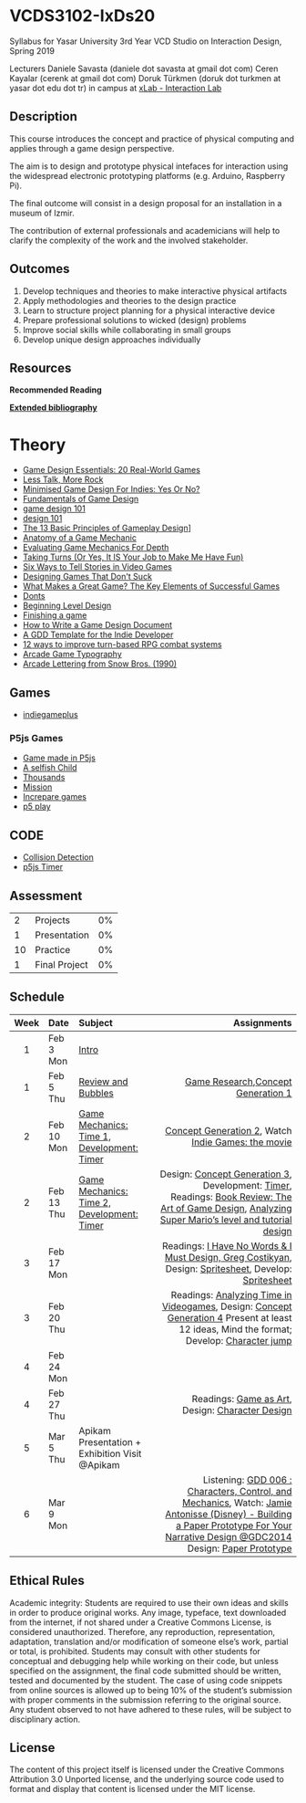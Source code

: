 # VCDS3102-IxDs20
Syllabus for Yasar University 3rd Year VCD Studio on Interaction Design, Spring 2019

Lecturers
Daniele Savasta (daniele dot savasta at gmail dot com)
Ceren Kayalar (cerenk at gmail dot com)
Doruk Türkmen (doruk dot turkmen at yasar dot edu dot tr)
in campus at [xLab - Interaction Lab](http://xlab.yasar.edu.tr)

## Description
This course introduces the concept and practice of physical computing and applies through a game design perspective.

The aim is to design and prototype physical intefaces for interaction using the widespread electronic prototyping platforms (e.g. Arduino, Raspberry Pi).

The final outcome will consist in a design proposal for an installation in a museum of Izmir.

The contribution of external professionals and academicians will help to clarify the complexity of the work and the involved stakeholder.

## Outcomes
1. Develop techniques and theories to make interactive physical artifacts
2. Apply methodologies and theories to the design practice
3. Learn to structure project planning for a physical interactive device
4. Prepare professional solutions to wicked (design) problems
5. Improve social skills while collaborating in small groups
6. Develop unique design approaches individually

## Resources
**Recommended Reading**

[**Extended bibliography**](https://github.com/ixd-izmir/ixd3101f18/blob/master/extendedBibliography.md)

# Theory
- [Game Design Essentials: 20 Real-World Games](https://www.gamasutra.com/view/feature/134358/game_design_essentials_20_.php)
- [Less Talk, More Rock](https://boingboing.net/features/morerock.html)
- [Minimised Game Design For Indies: Yes Or No?](https://www.gamasutra.com/blogs/RodainJoubert/20090930/85645/)
- [Fundamentals of Game Design](https://www.raphkoster.com/2010/10/12/the-fundamentals-of-game-design/)
- [game design 101](http://www.sloperama.com/advice/idea.htm)
- [design 101](https://magic.wizards.com/en/articles/archive/making-magic/design-101-2003-04-21-0)
- [The 13 Basic Principles of Gameplay Design](https://www.gamasutra.com/view/feature/132341/the_13_basic_principles_of_.php)]
- [Anatomy of a Game Mechanic](https://www.gamasutra.com/view/feature/4091/anatomy_of_a_game_mechanic.php)
- [Evaluating Game Mechanics For Depth](https://www.gamasutra.com/view/feature/5901/evaluating_game_mechanics_for_depth.php)
- [Taking Turns (Or Yes, It IS Your Job to Make Me Have Fun)](https://www.gamasutra.com/blogs/RobertWalker/20110602/7718/Taking_Turns_Or_Yes_It_IS_Your_Job_to_Make_Me_Have_Fun.php)
- [Six Ways to Tell Stories in Video Games](http://www.untoldentertainment.com/blog/2010/07/14/six-ways-to-tell-stories-in-video-games/)
- [Designing Games That Don't Suck](https://www.gamasutra.com/view/feature/4072/designing_games_that_dont_suck.php)
- [What Makes a Great Game? The Key Elements of Successful Games](https://www.pluralsight.com/blog/film-games/what-makes-a-great-game-the-key-elements-of-successful-games)
- [Donts](http://www.designersnotebook.com/Design_Resources/No_Twinkie_Database/no_twinkie_database.htm)
- [Beginning Level Design](https://www.gamasutra.com/view/feature/131736/beginning_level_design_part_1.php?page=1)
- [Finishing a game](https://makegames.tumblr.com/post/1136623767/finishing-a-game)
- [How to Write a Game Design Document](https://www.gamasutra.com/blogs/LeandroGonzalez/20160726/277928/How_to_Write_a_Game_Design_Document.php)
- [A GDD Template for the Indie Developer](https://www.gamasutra.com/blogs/JasonBakker/20090604/84211/A_GDD_Template_for_the_Indie_Developer.php)
- [12 ways to improve turn-based RPG combat systems](https://sinisterdesign.net/12-ways-to-improve-turn-based-rpg-combat-systems/)
- [Arcade Game Typography](https://readonlymemory.vg/shop/book/arcade-game-typography/)
- [Arcade Lettering from Snow Bros. (1990)](https://codepen.io/lynnandtonic/pen/rNVNpmN)

## Games
- [indiegameplus](https://indiegamesplus.com)

### P5js Games
- [Game made in P5js](https://itch.io/games/made-with-p5js)
- [A selfish Child](https://martiansparlor.itch.io/a-selfish-child)
- [Thousands](https://calebwin.itch.io/thousands)
- [Mission](https://lozul.itch.io/mission-2colorsgj)
- [Increpare games](https://www.increpare.com)
- [p5 play](https://molleindustria.github.io/p5.play/)

## CODE
- [Collision Detection](http://www.jeffreythompson.org/collision-detection/)
- [p5js Timer](https://github.com/musa11971/p5js-timer)

## Assessment

| | | |
|-|-|-|
|2 | Projects |0%|
|1 | Presentation |0%|
|10| Practice |0%|
|1 | Final Project |0%|


## Schedule

| Week | Date | Subject | Assignments |
|:---:|:-------------|:-------------| -----:|
| 1 | Feb 3<br>Mon | [Intro](https://github.com/ixd-izmir/ixd3102f20/blob/master/daily/feb3.md) | |
| 1 | Feb 5<br>Thu | [Review and Bubbles](https://github.com/ixd-izmir/ixd3102f20/blob/master/daily/feb5.md) | [Game Research](https://github.com/ixd-izmir/ixd3102f20/blob/master/assignments/gameResearch.md),[Concept Generation 1](https://github.com/ixd-izmir/ixd3102f20/blob/master/assignments/conceptGeneration.md) |
| 2 | Feb 10<br>Mon | [Game Mechanics: Time 1, Development: Timer](https://github.com/ixd-izmir/ixd3102f20/blob/master/daily/feb10.md) | [Concept Generation 2](https://github.com/ixd-izmir/ixd3102f20/blob/master/assignments/conceptGeneration.md), Watch [Indie Games: the movie](https://store.steampowered.com/app/207080/Indie_Game_The_Movie/) |
| 2 | Feb 13<br>Thu | [Game Mechanics: Time 2, Development: Timer](https://github.com/ixd-izmir/ixd3102f20/blob/master/daily/feb10.md) | Design: [Concept Generation 3](https://github.com/ixd-izmir/ixd3102f20/blob/master/assignments/conceptGeneration.md), Development: [Timer](https://github.com/ixd-izmir/ixd3102f20/blob/master/assignments/timer.md), Readings: [Book Review: The Art of Game Design](https://drive.google.com/file/d/1URRq45Lji7QJZFahWy5mYhScC92QlsWr/view), [Analyzing Super Mario’s level and tutorial design](https://drive.google.com/file/d/1xfmF-0FTPwVD8kN5j_Z1SSXkVUP5V9Tn/view) |
| 3 | Feb  17<br>Mon |  | Readings: [I Have No Words & I Must Design, Greg Costikyan](https://drive.google.com/file/d/1CIN4IQoJDrJsos-aDJ9C9rvIepW18Uw-/view), Design: [Spritesheet](https://github.com/ixd-izmir/ixd3102f20/blob/master/assignments/spritesheet_design.md), Develop: [Spritesheet](https://github.com/ixd-izmir/ixd3102f20/blob/master/assignments/spritesheet_develop.md) |
| 3 | Feb  20<br>Thu |  | Readings: [Analyzing Time in Videogames](https://drive.google.com/drive/u/1/folders/1NkNIJBdLPmnBI8EkpIPO8aAyBG0frBhc), Design: [Concept Generation 4](https://github.com/ixd-izmir/ixd3102f20/blob/master/assignments/conceptGeneration.md) Present at least 12 ideas, Mind the format; Develop: [Character jump](https://github.com/ixd-izmir/ixd3102f20/blob/master/assignments/character_jump.md) |
| 4 | Feb  24<br>Mon |  | |
| 4 | Feb  27<br>Thu |  | Readings: [Game as Art](https://drive.google.com/file/d/1DomfswwIfh20sbuAbetn1Ay_jxtsgK3L/view), Design: [Character Design](https://github.com/ixd-izmir/ixd3102f20/blob/master/assignments/characterDesign.md) |
| 5 | Mar  5<br>Thu |  Apikam Presentation + Exhibition Visit @Apikam |  |
| 6 | Mar  9<br>Mon |   | Listening: [GDD 006 : Characters, Control, and Mechanics](http://gamedesigndojo.com/gdd-006/), Watch: [Jamie Antonisse (Disney) - Building a Paper Prototype For Your Narrative Design @GDC2014](https://www.youtube.com/watch?v=taxcb_5lEI8) Design: [Paper Prototype](https://github.com/ixd-izmir/ixd3102f20/blob/master/assignments/paperPrototype.md) |


## Ethical Rules
Academic integrity: Students are required to use their own ideas and skills in order to produce original works. Any image, typeface, text downloaded from the internet, if not shared under a Creative Commons License, is considered unauthorized. Therefore, any reproduction, representation, adaptation, translation and/or modification of someone else’s work, partial or total, is prohibited. Students may consult with other students for conceptual and debugging help while working on their code, but unless specified on the assignment, the final code submitted should be written, tested and documented by the student. The case of using code snippets from online sources is allowed up to being 10% of the student’s submission with proper comments in the submission referring to the original source. Any student observed to not have adhered to these rules, will be subject to disciplinary action.

## License
The content of this project itself is licensed under the Creative Commons Attribution 3.0 Unported license, and the underlying source code used to format and display that content is licensed under the MIT license.
